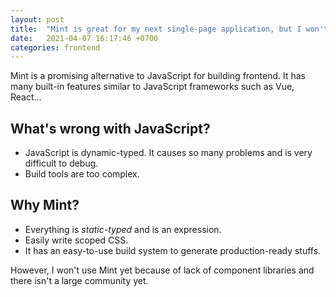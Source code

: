 ```yaml
---
layout: post
title:  "Mint is great for my next single-page application, but I won't be using it yet."
date:   2021-04-07 16:17:46 +0700
categories: frontend
---
```


Mint is a promising alternative to JavaScript for building frontend. It has many built-in features similar to
JavaScript frameworks such as Vue, React...

## What's wrong with JavaScript?

- JavaScript is dynamic-typed. It causes so many problems and is very difficult to debug.
- Build tools are too complex.

## Why Mint?
- Everything is _static-typed_ and is an expression.
- Easily write scoped CSS.
- It has an easy-to-use build system to generate production-ready stuffs.

However, I won't use Mint yet because of lack of component libraries and there isn't a large community yet.